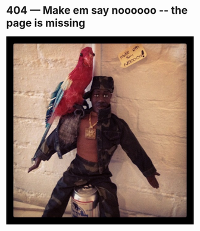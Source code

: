  404 &mdash; Make em say noooooo -- the page is missing
 ======================================================

![](assets/img/404-fail.jpg)
